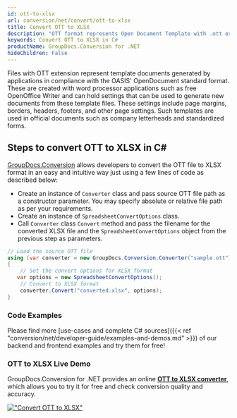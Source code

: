 ```yaml
---
id: ott-to-xlsx
url: conversion/net/convert/ott-to-xlsx
title: Convert OTT to XLSX
description: "OTT format represents Open Document Template with .ott extension. Learn how to convert OTT to XLSX file programmatically in C# language using GroupDocs.Conversion for .NET library."
keywords: Convert OTT to XLSX in C#
productName: GroupDocs.Conversion for .NET
hideChildren: False
---
```


Files with OTT extension represent template documents generated by applications in compliance with the OASIS' OpenDocument standard format. These are created with word processor applications such as free OpenOffice Writer and can hold settings that can be used to generate new documents from these template files. These settings include page margins, borders, headers, footers, and other page settings. Such templates are used in official documents such as company letterheads and standardized forms.

## Steps to convert OTT to XLSX in C#

[GroupDocs.Conversion](https://products.groupdocs.com/conversion/net) allows developers to convert the OTT file to XLSX format in an easy and intuitive way just using a few lines of code as described below:

* Create an instance of `Converter` class and pass source OTT file path as a constructor parameter. You may specify absolute or relative file path as per your requirements. 
* Create an instance of `SpreadsheetConvertOptions` class.
* Call `Converter` class `Convert` method and pass the filename for the converted XLSX file and the `SpreadsheetConvertOptions` object from the previous step as parameters.

```csharp
// Load the source OTT file
using (var converter = new GroupDocs.Conversion.Converter("sample.ott"))
{
    // Set the convert options for XLSX format
   var options = new SpreadsheetConvertOptions();
    // Convert to XLSX format
    converter.Convert("converted.xlsx", options);
}
```

### Code Examples

Please find more [use-cases and complete C# sources]({{< ref "conversion/net/developer-guide/examples-and-demos.md" >}}) of our backend and frontend examples and try them for free!

### OTT to XLSX Live Demo

GroupDocs.Conversion for .NET provides an online [**OTT to XLSX converter**](https://products.groupdocs.app/conversion/ott-to-xlsx), which allows you to try it for free and check conversion quality and accuracy.

[!["Convert OTT to XLSX"](conversion/net/images/convert-to-xlsx/convert-ott-to-xlsx.png)](https://products.groupdocs.app/conversion/ott-to-xlsx)